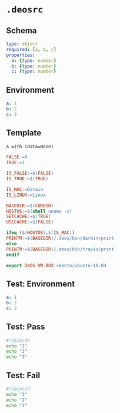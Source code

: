 # `.deosrc`

## Schema

```yaml
type: object
required: [a, b, c]
properties:
  a: {type: number}
  b: {type: number}
  c: {type: number}
```

## Environment

```yaml
a: 1
b: 2
c: 3
```

## Template

```makefile
Δ with (data=None)

FALSE:=0
TRUE:=1

IS_FALSE:=$(FALSE)
IS_TRUE:=$(TRUE)

IS_MAC:=Darwin
IS_LINUX:=Linux

BASEDIR:=$(CURDIR)
HOSTOS:=$(shell uname -s)
SETCACHE:=$(TRUE)
USECACHE:=$(FALSE)

ifeq ($(HOSTOS),$(IS_MAC))
PRINTM:=$(BASEDIR)/.deos/bin/darwin/print
else
PRINTM:=$(BASEDIR)/.deos/bin/travis/print
endif

export DeOS_VM_BOX:=bento/ubuntu-16.04
```

## Test: Environment

```yaml
a: 1
b: 2
c: 3
```

## Test: Pass

```sh
#!/bin/sh
echo "1"
echo "2"
echo "3"
```

## Test: Fail

```sh
#!/bin/sh
echo "3"
echo "2"
echo "1"
```
